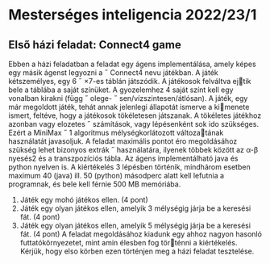 # Mesterséges inteligencia 2022/23/1
## Első házi feladat: Connect4 game
Ebben a házi feladatban a feladat egy ágens implementálása, amely képes egy másik ágenst legyozni a ˝
Connect4 nevu játékban. A játék kétszemélyes, egy 6 ˝ ×7-es táblán játszódik. A játékosok felváltva ejtik bele a táblába a saját színüket. A gyozelemhez 4 saját színt kell egy vonalban kirakni (függ ˝ olege- ˝
sen/vízszintesen/átlósan). A játék, egy már megoldott játék, tehát annak jelenlegi állapotát ismerve a kimenete ismert, feltéve, hogy a játékosok tökéletesen játszanak. A tökéletes játékhoz azonban vagy elozetes ˝
számítások, vagy lépésenként sok ido szükséges. Ezért a MiniMax ˝
1 algoritmus mélységkorlátozott változatának használatát javasoljuk. A feladat maximális pontot éro megoldásához szükség lehet bizonyos extrák ˝
használatára, ilyenek többek között az α-β nyesés2 és a transzpozíciós tábla.
Az ágens implementálható java és python nyelven is. A kiértékelés 3 lépésben történik, mindhárom esetben
maximum 40 (java) ill. 50 (python) másodperc alatt kell lefutnia a programnak, és bele kell férnie 500 MB
memóriába.
1. Játék egy mohó játékos ellen. (4 pont)
2. Játék egy olyan játékos ellen, amelyik 3 mélységig járja be a keresési fát. (4 pont)
3. Játék egy olyan játékos ellen, amelyik 5 mélységig járja be a keresési fát. (4 pont)
A feladat megoldásához kiadunk egy ahhoz nagyon hasonló futtatókörnyezetet, mint amin élesben fog történni a kiértékelés. Kérjük, hogy elso körben ezen történjen meg a házi feladat tesztelése.
